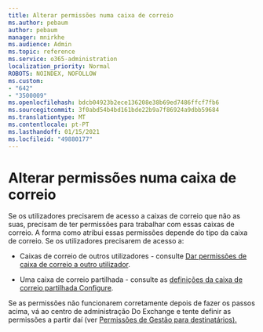 ```yaml
---
title: Alterar permissões numa caixa de correio
ms.author: pebaum
author: pebaum
manager: mnirkhe
ms.audience: Admin
ms.topic: reference
ms.service: o365-administration
localization_priority: Normal
ROBOTS: NOINDEX, NOFOLLOW
ms.custom:
- "642"
- "3500009"
ms.openlocfilehash: bdcb04923b2ece136208e38b69ed7486ffcf7fb6
ms.sourcegitcommit: 3f0abd54b4bd161bde22b9a7f86924a9dbb59684
ms.translationtype: MT
ms.contentlocale: pt-PT
ms.lasthandoff: 01/15/2021
ms.locfileid: "49880177"
---
```

# <a name="changing-permissions-on-a-mailbox"></a>Alterar permissões numa caixa de correio

Se os utilizadores precisarem de acesso a caixas de correio que não as suas, precisam de ter permissões para trabalhar com essas caixas de correio. A forma como atribui essas permissões depende do tipo da caixa de correio. Se os utilizadores precisarem de acesso a:
  
- Caixas de correio de outros utilizadores - consulte [Dar permissões de caixa de correio a outro utilizador](https://docs.microsoft.com/microsoft-365/admin/add-users/give-mailbox-permissions-to-another-user).
    
- Uma caixa de correio partilhada - consulte as [definições da caixa de correio partilhada Configure](https://docs.microsoft.com/microsoft-365/admin/email/configure-a-shared-mailbox#add-or-remove-members).
    
Se as permissões não funcionarem corretamente depois de fazer os passos acima, vá ao centro de administração Do Exchange e tente definir as permissões a partir daí (ver [Permissões de Gestão para destinatários).](https://technet.microsoft.com/library/jj919240%28v=exchg.150%29.aspx)
  
